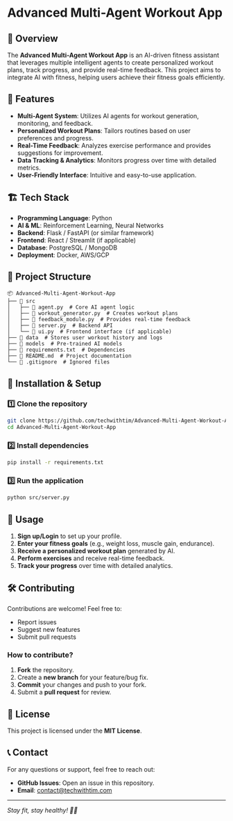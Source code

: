 # Advanced Multi-Agent Workout App

## 📌 Overview
The **Advanced Multi-Agent Workout App** is an AI-driven fitness assistant that leverages multiple intelligent agents to create personalized workout plans, track progress, and provide real-time feedback. This project aims to integrate AI with fitness, helping users achieve their fitness goals efficiently.

## 🚀 Features
- **Multi-Agent System**: Utilizes AI agents for workout generation, monitoring, and feedback.
- **Personalized Workout Plans**: Tailors routines based on user preferences and progress.
- **Real-Time Feedback**: Analyzes exercise performance and provides suggestions for improvement.
- **Data Tracking & Analytics**: Monitors progress over time with detailed metrics.
- **User-Friendly Interface**: Intuitive and easy-to-use application.

## 🏗️ Tech Stack
- **Programming Language**: Python
- **AI & ML**: Reinforcement Learning, Neural Networks
- **Backend**: Flask / FastAPI (or similar framework)
- **Frontend**: React / Streamlit (if applicable)
- **Database**: PostgreSQL / MongoDB
- **Deployment**: Docker, AWS/GCP

## 📂 Project Structure
```
📦 Advanced-Multi-Agent-Workout-App
├── 📁 src
│   ├── 📄 agent.py  # Core AI agent logic
│   ├── 📄 workout_generator.py  # Creates workout plans
│   ├── 📄 feedback_module.py  # Provides real-time feedback
│   ├── 📄 server.py  # Backend API
│   └── 📄 ui.py  # Frontend interface (if applicable)
├── 📁 data  # Stores user workout history and logs
├── 📁 models  # Pre-trained AI models
├── 📄 requirements.txt  # Dependencies
├── 📄 README.md  # Project documentation
└── 📄 .gitignore  # Ignored files
```

## 🔧 Installation & Setup
### 1️⃣ Clone the repository
```bash
git clone https://github.com/techwithtim/Advanced-Multi-Agent-Workout-App.git
cd Advanced-Multi-Agent-Workout-App
```

### 2️⃣ Install dependencies
```bash
pip install -r requirements.txt
```

### 3️⃣ Run the application
```bash
python src/server.py
```

## 📌 Usage
1. **Sign up/Login** to set up your profile.
2. **Enter your fitness goals** (e.g., weight loss, muscle gain, endurance).
3. **Receive a personalized workout plan** generated by AI.
4. **Perform exercises** and receive real-time feedback.
5. **Track your progress** over time with detailed analytics.

## 🛠️ Contributing
Contributions are welcome! Feel free to:
- Report issues
- Suggest new features
- Submit pull requests

### How to contribute?
1. **Fork** the repository.
2. Create a **new branch** for your feature/bug fix.
3. **Commit** your changes and push to your fork.
4. Submit a **pull request** for review.

## 📜 License
This project is licensed under the **MIT License**.

## 📞 Contact
For any questions or support, feel free to reach out:
- **GitHub Issues**: Open an issue in this repository.
- **Email**: contact@techwithtim.com

---
_Stay fit, stay healthy! 💪🚀_

